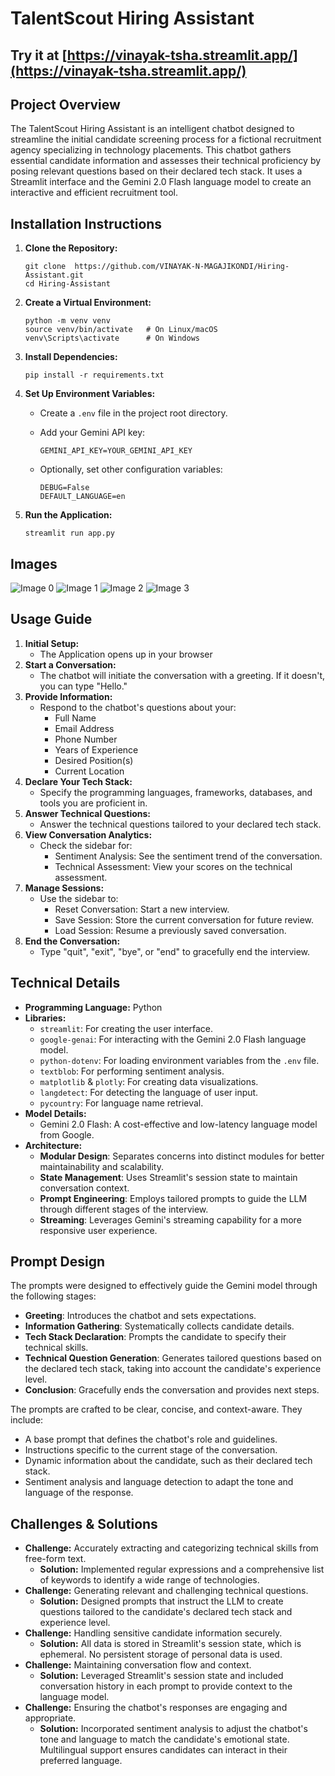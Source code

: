 # TalentScout Hiring Assistant

## Try it at [https://vinayak-tsha.streamlit.app/](https://vinayak-tsha.streamlit.app/)


## Project Overview

The TalentScout Hiring Assistant is an intelligent chatbot designed to streamline the initial candidate screening process for a fictional recruitment agency specializing in technology placements. This chatbot gathers essential candidate information and assesses their technical proficiency by posing relevant questions based on their declared tech stack. It uses a Streamlit interface and the Gemini 2.0 Flash language model to create an interactive and efficient recruitment tool.

## Installation Instructions

1.  **Clone the Repository:**

    ```
    git clone  https://github.com/VINAYAK-N-MAGAJIKONDI/Hiring-Assistant.git
    cd Hiring-Assistant
    ```
2.  **Create a Virtual Environment:**

    ```
    python -m venv venv
    source venv/bin/activate   # On Linux/macOS
    venv\Scripts\activate      # On Windows
    ```
3.  **Install Dependencies:**

    ```
    pip install -r requirements.txt
    ```
4.  **Set Up Environment Variables:**

    *   Create a `.env` file in the project root directory.
    *   Add your Gemini API key:

        ```
        GEMINI_API_KEY=YOUR_GEMINI_API_KEY
        ```
    *   Optionally, set other configuration variables:

        ```
        DEBUG=False
        DEFAULT_LANGUAGE=en
        ```
5.  **Run the Application:**

    ```
    streamlit run app.py
    ```

## Images
![Image 0](images/0.png)
![Image 1](images/1.png)
![Image 2](images/2.png)
![Image 3](images/3.png)


## Usage Guide

1.  **Initial Setup:**
    *   The Application opens up in your browser
2.  **Start a Conversation:**
    *   The chatbot will initiate the conversation with a greeting. If it doesn't, you can type "Hello."
3.  **Provide Information:**
    *   Respond to the chatbot's questions about your:
        *   Full Name
        *   Email Address
        *   Phone Number
        *   Years of Experience
        *   Desired Position(s)
        *   Current Location
4.  **Declare Your Tech Stack:**
    *   Specify the programming languages, frameworks, databases, and tools you are proficient in.
5.  **Answer Technical Questions:**
    *   Answer the technical questions tailored to your declared tech stack.
6.  **View Conversation Analytics:**
    *   Check the sidebar for:
        *   Sentiment Analysis: See the sentiment trend of the conversation.
        *   Technical Assessment: View your scores on the technical assessment.
7.  **Manage Sessions:**
    *   Use the sidebar to:
        *   Reset Conversation: Start a new interview.
        *   Save Session: Store the current conversation for future review.
        *   Load Session: Resume a previously saved conversation.
8.  **End the Conversation:**
    *   Type "quit", "exit", "bye", or "end" to gracefully end the interview.

## Technical Details

*   **Programming Language:** Python
*   **Libraries:**
    *   `streamlit`: For creating the user interface.
    *   `google-genai`: For interacting with the Gemini 2.0 Flash language model.
    *   `python-dotenv`: For loading environment variables from the `.env` file.
    *   `textblob`: For performing sentiment analysis.
    *   `matplotlib` & `plotly`: For creating data visualizations.
    *   `langdetect`: For detecting the language of user input.
    *   `pycountry`: For language name retrieval.
*   **Model Details:**
    *   Gemini 2.0 Flash: A cost-effective and low-latency language model from Google.
*   **Architecture:**
    *   **Modular Design**: Separates concerns into distinct modules for better maintainability and scalability.
    *   **State Management**: Uses Streamlit's session state to maintain conversation context.
    *   **Prompt Engineering**: Employs tailored prompts to guide the LLM through different stages of the interview.
    *   **Streaming**: Leverages Gemini's streaming capability for a more responsive user experience.

## Prompt Design

The prompts were designed to effectively guide the Gemini model through the following stages:

*   **Greeting**: Introduces the chatbot and sets expectations.
*   **Information Gathering**: Systematically collects candidate details.
*   **Tech Stack Declaration**: Prompts the candidate to specify their technical skills.
*   **Technical Question Generation**: Generates tailored questions based on the declared tech stack, taking into account the candidate's experience level.
*   **Conclusion**: Gracefully ends the conversation and provides next steps.

The prompts are crafted to be clear, concise, and context-aware. They include:

*   A base prompt that defines the chatbot's role and guidelines.
*   Instructions specific to the current stage of the conversation.
*   Dynamic information about the candidate, such as their declared tech stack.
*   Sentiment analysis and language detection to adapt the tone and language of the response.

## Challenges & Solutions

*   **Challenge:** Accurately extracting and categorizing technical skills from free-form text.
    *   **Solution:** Implemented regular expressions and a comprehensive list of keywords to identify a wide range of technologies.
*   **Challenge:** Generating relevant and challenging technical questions.
    *   **Solution:** Designed prompts that instruct the LLM to create questions tailored to the candidate's declared tech stack and experience level.
*   **Challenge:** Handling sensitive candidate information securely.
    *   **Solution:** All data is stored in Streamlit's session state, which is ephemeral. No persistent storage of personal data is used.
*   **Challenge:** Maintaining conversation flow and context.
    *   **Solution:** Leveraged Streamlit's session state and included conversation history in each prompt to provide context to the language model.
*   **Challenge:** Ensuring the chatbot's responses are engaging and appropriate.
    *   **Solution:** Incorporated sentiment analysis to adjust the chatbot's tone and language to match the candidate's emotional state. Multilingual support ensures candidates can interact in their preferred language.

